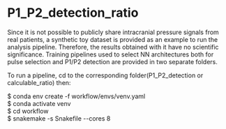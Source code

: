 # P1_P2_detection_ratio

Since it is not possible to publicly share intracranial pressure signals from real patients, a synthetic toy dataset is provided as an example to run the analysis pipeline. Therefore, the results obtained with it have no scientific significance. 
Training pipelines used to select NN architectures both for pulse selection and P1/P2 detection are provided in two separate folders.

To run a pipeline, cd to the corresponding folder(P1_P2_detection or calculable_ratio) then:

$ conda env create -f workflow/envs/venv.yaml  
$ conda activate venv  
$ cd workflow  
$ snakemake -s Snakefile --cores 8  
